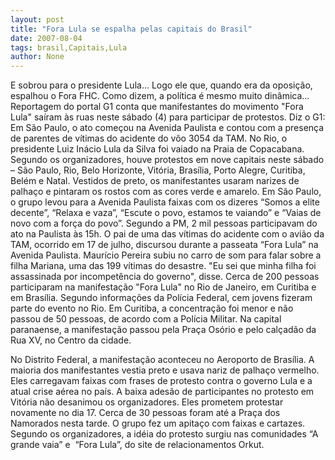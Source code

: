 ```yaml
---
layout: post
title: "Fora Lula se espalha pelas capitais do Brasil"
date: 2007-08-04
tags: brasil,Capitais,Lula
author: None
---
```

E sobrou para o presidente Lula... Logo ele que, quando era da oposi&ccedil;&atilde;o, espalhou o Fora FHC.&nbsp;Como dizem, a pol&iacute;tica &eacute; mesmo muito din&acirc;mica...
Reportagem do portal G1 conta que&nbsp;manifestantes do movimento &quot;Fora Lula&quot; sa&iacute;ram &agrave;s ruas neste s&aacute;bado (4) para participar de protestos. Diz o G1:
Em S&atilde;o Paulo, o ato come&ccedil;ou na Avenida Paulista e contou com a presen&ccedil;a de parentes de v&iacute;timas do acidente do v&ocirc;o 3054 da TAM. No Rio, o presidente Luiz In&aacute;cio Lula da Silva foi vaiado na Praia de Copacabana. Segundo os organizadores, houve protestos em&nbsp;nove capitais neste s&aacute;bado &ndash; S&atilde;o Paulo, Rio, Belo Horizonte, Vit&oacute;ria, Bras&iacute;lia, Porto Alegre, Curitiba, Bel&eacute;m e Natal.
Vestidos de preto, os manifestantes usaram narizes de palha&ccedil;o e pintaram os rostos com as cores verde&nbsp;e amarelo. Em S&atilde;o Paulo, o&nbsp;grupo levou para a Avenida Paulista faixas&nbsp;com os dizeres &ldquo;Somos a elite decente&rdquo;, &ldquo;Relaxa e vaza&rdquo;, &ldquo;Escute o povo, estamos te vaiando&rdquo; e &ldquo;Vaias de novo com a for&ccedil;a do povo&rdquo;.&nbsp;Segundo a PM, 2 mil pessoas participavam do ato na Paulista &agrave;s 15h.
O pai de uma das v&iacute;timas do acidente com o avi&atilde;o da TAM, ocorrido em 17 de julho,&nbsp;discursou durante a passeata &ldquo;Fora Lula&rdquo; na Avenida Paulista. Maur&iacute;cio Pereira subiu no carro de som para falar sobre a filha Mariana, uma das 199 v&iacute;timas do desastre. &quot;Eu sei que minha filha foi assassinada por incompet&ecirc;ncia do governo&quot;, disse.
Cerca de 200 pessoas participaram na manifesta&ccedil;&atilde;o &quot;Fora Lula&quot; no Rio de Janeiro, em Curitiba&nbsp;e em Bras&iacute;lia. Segundo informa&ccedil;&otilde;es da Pol&iacute;cia Federal, cem jovens fizeram parte do evento no Rio. Em Curitiba, a concentra&ccedil;&atilde;o foi menor e n&atilde;o passou de 50 pessoas, de acordo com a&nbsp;Pol&iacute;cia Militar. Na capital paranaense, a manifesta&ccedil;&atilde;o passou pela Pra&ccedil;a Os&oacute;rio e pelo cal&ccedil;ad&atilde;o da Rua XV, no Centro da cidade.

No Distrito Federal, a manifesta&ccedil;&atilde;o aconteceu no Aeroporto de Bras&iacute;lia. A maioria dos manifestantes vestia preto e usava nariz de palha&ccedil;o vermelho. Eles carregavam faixas com frases de protesto contra o governo Lula e a atual crise a&eacute;rea no pa&iacute;s.
A baixa ades&atilde;o de participantes no protesto em Vit&oacute;ria n&atilde;o desanimou os organizadores. Eles prometem protestar novamente no dia 17. Cerca de 30 pessoas foram at&eacute; a Pra&ccedil;a dos Namorados nesta tarde. O grupo fez um apita&ccedil;o com faixas e cartazes.
Segundo os organizadores, a id&eacute;ia do protesto surgiu nas comunidades &ldquo;A grande vaia&rdquo; e&nbsp; &ldquo;Fora Lula&rdquo;, do site de relacionamentos Orkut. 